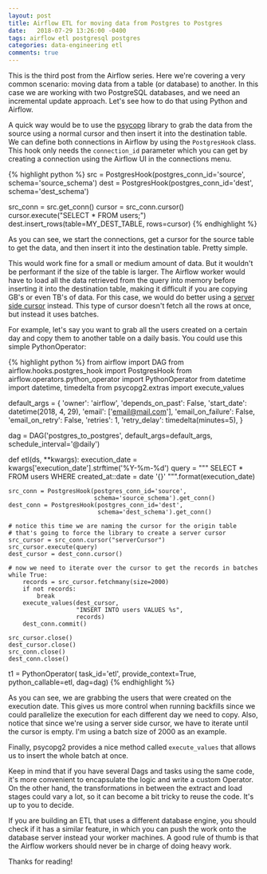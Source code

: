 ```yaml
---
layout: post
title: Airflow ETL for moving data from Postgres to Postgres
date:   2018-07-29 13:26:00 -0400
tags: airflow etl postgresql postgres
categories: data-engineering etl
comments: true
---
```


This is the third post from the Airflow series. Here we're covering a very common scenario: moving data from a table (or database) to another.
In this case we are working with two PostgreSQL databases, and we need an incremental update approach. Let's
see how to do that using Python and Airflow.

A quick way would be to use the [psycopg](http://initd.org/psycopg/) library to grab the data from the source using a normal cursor and then
insert it into the destination table. We can define both connections in Airflow by using the `PostgresHook` class. This hook only needs the
`connection_id` parameter which you can get by creating a connection using the Airflow UI in the connections menu.

{% highlight python %}
src = PostgresHook(postgres_conn_id='source', schema='source_schema')
dest = PostgresHook(postgres_conn_id='dest', schema='dest_schema')

src_conn = src.get_conn()
cursor = src_conn.cursor()
cursor.execute("SELECT * FROM users;")
dest.insert_rows(table=MY_DEST_TABLE, rows=cursor)
{% endhighlight %}

As you can see, we start the connections, get a cursor for the source table to get the data, and then insert it into the destination table. Pretty simple.

This would work fine for a small or medium amount of data. But it wouldn't be performant if the size of the table is larger.
The Airflow worker would have to load all the data retrieved from the query into memory before inserting it into the destination table, making it difficult if you are
copying GB's or even TB's of data. For this case, we would do better using a [server side cursor](http://initd.org/psycopg/docs/usage.html#server-side-cursors) instead.
This type of cursor doesn't fetch all the rows at once, but instead it uses batches.

For example, let's say you want to grab all the users created on a certain day and copy them to another table on a daily basis.
You could use this simple PythonOperator:

{% highlight python %}
from airflow import DAG
from airflow.hooks.postgres_hook import PostgresHook
from airflow.operators.python_operator import PythonOperator
from datetime import datetime, timedelta
from psycopg2.extras import execute_values

default_args = {
    'owner': 'airflow',
    'depends_on_past': False,
    'start_date': datetime(2018, 4, 29),
    'email': ['email@mail.com'],
    'email_on_failure': False,
    'email_on_retry': False,
    'retries': 1,
    'retry_delay': timedelta(minutes=5),
}

dag = DAG('postgres_to_postgres', default_args=default_args,
	schedule_interval='@daily')

def etl(ds, **kwargs):
    execution_date = kwargs['execution_date'].strftime('%Y-%m-%d')
    query = """
SELECT *
FROM users
WHERE created_at::date = date '{}'
    """.format(execution_date)

    src_conn = PostgresHook(postgres_conn_id='source',
                            schema='source_schema').get_conn()
    dest_conn = PostgresHook(postgres_conn_id='dest',
                             schema='dest_schema').get_conn()

    # notice this time we are naming the cursor for the origin table
    # that's going to force the library to create a server cursor
    src_cursor = src_conn.cursor("serverCursor")
    src_cursor.execute(query)
    dest_cursor = dest_conn.cursor()

    # now we need to iterate over the cursor to get the records in batches
    while True:
        records = src_cursor.fetchmany(size=2000)
        if not records:
            break
        execute_values(dest_cursor,
                       "INSERT INTO users VALUES %s",
                       records)
        dest_conn.commit()

    src_cursor.close()
    dest_cursor.close()
    src_conn.close()
    dest_conn.close()

t1 = PythonOperator(
    task_id='etl',
    provide_context=True,
    python_callable=etl,
    dag=dag)
{% endhighlight %}

As you can see, we are grabbing the users that were created on the execution date. This gives us more control when running backfills since
we could parallelize the execution for each different day we need to copy.
Also, notice that since we're using a server side cursor, we have to iterate until the cursor is empty. I'm
using a batch size of 2000 as an example.

Finally, psycopg2 provides a nice method called `execute_values` that allows us to insert the whole batch at once.

Keep in mind that if you have several Dags and tasks using the same code, it's more convenient to encapsulate the logic and write a custom Operator. On the other hand,
the transformations in between the extract and load stages could vary a lot, so it can become a bit tricky to reuse the code. It's up to you to decide. 

If you are building an ETL that uses a different database engine, you should check if it has a similar feature, in which you can push the work onto the database server
instead your worker machines. A good rule of thumb is that the Airflow workers should never be in charge of doing heavy work.

Thanks for reading!
